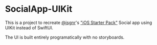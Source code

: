 # SocialApp-UIKit

This is a project to recreate [@jsgnr](https://twitter.com/jsngr)'s ["iOS Starter Pack"](https://starterpackapps.com) Social app using UIKit instead of SwiftUI.

The UI is built entirely programatically with no storyboards.
